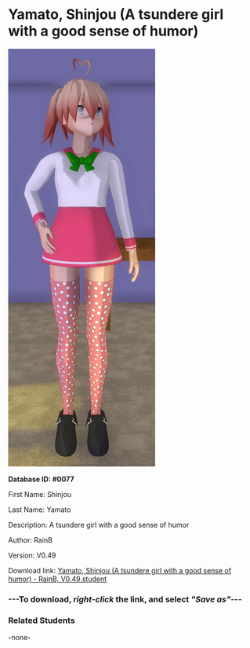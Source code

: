 # Yamato, Shinjou (A tsundere girl with a good sense of humor)

<img src="../../Files/Images/Yamato, Shinjou (A tsundere girl with a good sense of humor).png" title="Yamato, Shinjou (A tsundere girl with a good sense of humor) - RainB, V0.49">

**Database ID: #0077**

First Name: Shinjou

Last Name: Yamato

Description: A tsundere girl with a good sense of humor

Author: RainB

Version: V0.49

Download link: <a href="https://raw.githubusercontent.com/Arbiter1223/Daigaku-Gurashi-Custom-Students/master/Files/Student%20Files/Yamato%2C%20Shinjou%20(A%20tsundere%20girl%20with%20a%20good%20sense%20of%20humor)%20-%20RainB%2C%20V0.49.student">Yamato, Shinjou (A tsundere girl with a good sense of humor) - RainB, V0.49.student</a>

### ---**To download, _right-click_ the link, and select _"Save as"_**---

### Related Students

-none-

